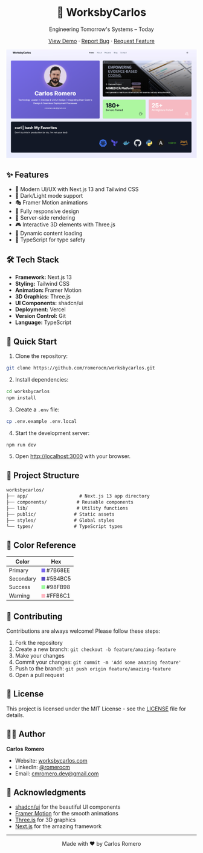 <div align="center">
  <h1>🚀 WorksbyCarlos</h1>
  <p>Engineering Tomorrow's Systems – Today</p>
  
  <p>
    <a href="https://worksbycarlos.com">View Demo</a>
    ·
    <a href="https://github.com/romerocm/worksbycarlos/issues">Report Bug</a>
    ·
    <a href="https://github.com/romerocm/worksbycarlos/issues">Request Feature</a>
  </p>

  <img src="public/assets/images/worksbycarlos-cover.png" alt="Project Screenshot" width="600">
</div>

## ✨ Features

- 🎨 Modern UI/UX with Next.js 13 and Tailwind CSS
- 🌙 Dark/Light mode support
- 🎭 Framer Motion animations
- 📱 Fully responsive design
- 🚀 Server-side rendering
- 🎮 Interactive 3D elements with Three.js
- 🔄 Dynamic content loading
- 🎯 TypeScript for type safety

## 🛠️ Tech Stack

- **Framework:** Next.js 13
- **Styling:** Tailwind CSS
- **Animation:** Framer Motion
- **3D Graphics:** Three.js
- **UI Components:** shadcn/ui
- **Deployment:** Vercel
- **Version Control:** Git
- **Language:** TypeScript

## 🚀 Quick Start

1. Clone the repository:

```bash
git clone https://github.com/romerocm/worksbycarlos.git
```

2. Install dependencies:

```bash
cd worksbycarlos
npm install
```

3. Create a `.env` file:

```bash
cp .env.example .env.local
```

4. Start the development server:

```bash
npm run dev
```

5. Open [http://localhost:3000](http://localhost:3000) with your browser.

## 📁 Project Structure

```
worksbycarlos/
├── app/                   # Next.js 13 app directory
├── components/           # Reusable components
├── lib/                  # Utility functions
├── public/              # Static assets
├── styles/              # Global styles
└── types/               # TypeScript types
```

## 🎨 Color Reference

| Color     | Hex                                                              |
| --------- | ---------------------------------------------------------------- |
| Primary   | <img src="data:image/svg+xml;base64,PHN2ZyB3aWR0aD0iMTAiIGhlaWdodD0iMTAiIHZpZXdCb3g9IjAgMCAxMCAxMCIgZmlsbD0iIzdCNjhFRSIgeG1sbnM9Imh0dHA6Ly93d3cudzMub3JnLzIwMDAvc3ZnIj48cmVjdCB3aWR0aD0iMTAiIGhlaWdodD0iMTAiIGZpbGw9IiM3QjY4RUUiLz48L3N2Zz4=" alt="#7B68EE" /> #7B68EE |
| Secondary | <img src="data:image/svg+xml;base64,PHN2ZyB3aWR0aD0iMTAiIGhlaWdodD0iMTAiIHZpZXdCb3g9IjAgMCAxMCAxMCIgZmlsbD0iIzVCNEJDNSIgeG1sbnM9Imh0dHA6Ly93d3cudzMub3JnLzIwMDAvc3ZnIj48cmVjdCB3aWR0aD0iMTAiIGhlaWdodD0iMTAiIGZpbGw9IiM1QjRCQzUiLz48L3N2Zz4=" alt="#5B4BC5" /> #5B4BC5 |
| Success   | <img src="data:image/svg+xml;base64,PHN2ZyB3aWR0aD0iMTAiIGhlaWdodD0iMTAiIHZpZXdCb3g9IjAgMCAxMCAxMCIgZmlsbD0iIzk4RkI5OCIgeG1sbnM9Imh0dHA6Ly93d3cudzMub3JnLzIwMDAvc3ZnIj48cmVjdCB3aWR0aD0iMTAiIGhlaWdodD0iMTAiIGZpbGw9IiM5OEZCOTY4Ii8+PC9zdmc+" alt="#98FB98" /> #98FB98 |
| Warning   | <img src="data:image/svg+xml;base64,PHN2ZyB3aWR0aD0iMTAiIGhlaWdodD0iMTAiIHZpZXdCb3g9IjAgMCAxMCAxMCIgZmlsbD0iI0ZGQjZDMSIgeG1sbnM9Imh0dHA6Ly93d3cudzMub3JnLzIwMDAvc3ZnIj48cmVjdCB3aWR0aD0iMTAiIGhlaWdodD0iMTAiIGZpbGw9IiNGRkI2QzEiLz48L3N2Zz4=" alt="#FFB6C1" /> #FFB6C1 |

## 🤝 Contributing

Contributions are always welcome! Please follow these steps:

1. Fork the repository
2. Create a new branch: `git checkout -b feature/amazing-feature`
3. Make your changes
4. Commit your changes: `git commit -m 'Add some amazing feature'`
5. Push to the branch: `git push origin feature/amazing-feature`
6. Open a pull request

## 📝 License

This project is licensed under the MIT License - see the [LICENSE](LICENSE) file for details.

## 👨‍💻 Author

**Carlos Romero**

- Website: [worksbycarlos.com](https://worksbycarlos.com)
- LinkedIn: [@romerocm](https://linkedin.com/in/romerocm)
- Email: cmromero.dev@gmail.com

## 💫 Acknowledgments

- [shadcn/ui](https://ui.shadcn.com/) for the beautiful UI components
- [Framer Motion](https://www.framer.com/motion/) for the smooth animations
- [Three.js](https://threejs.org/) for 3D graphics
- [Next.js](https://nextjs.org/) for the amazing framework

---

<div align="center">
  Made with ❤️ by Carlos Romero
</div>
